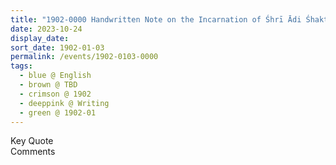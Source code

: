 ```yaml
---
title: "1902-0000 Handwritten Note on the Incarnation of Śhrī Ādi Śhakti"
date: 2023-10-24
display_date: 
sort_date: 1902-01-03
permalink: /events/1902-0103-0000
tags:
  - blue @ English
  - brown @ TBD
  - crimson @ 1902
  - deeppink @ Writing
  - green @ 1902-01
---
```


<wave-list>
  <list-title color="green" width="75">Key Quote</list-title>
  <list-item color="BlanchedAlmond"  width="200"></list-item>
  <list-item color="Lavender"></list-item>
  <list-item color="BlanchedAlmond"></list-item>
</wave-list>

<br>

<wave-list>
  <list-title color="green" width="75">Comments</list-title>
  <list-item color="BlanchedAlmond"  width="200"></list-item>
  <list-item color="Lavender"></list-item>
  <list-item color="BlanchedAlmond"></list-item>
</wave-list>
